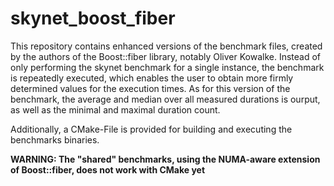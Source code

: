 # skynet_boost_fiber

This repository contains enhanced versions of the benchmark files, created by the authors of the Boost::fiber library, notably Oliver Kowalke. Instead of only performing the skynet benchmark for a single instance, the benchmark is repeatedly executed, which enables the user to obtain more firmly determined values for the execution times. As for this version of the benchmark, the average and median over all measured durations is ourput, as well as the minimal and maximal duration count. 

Additionally, a CMake-File is provided for building and executing the benchmarks binaries. 

**WARNING: The "shared" benchmarks, using the NUMA-aware extension of Boost::fiber, does not work with CMake yet**